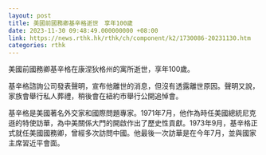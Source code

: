 ```yaml
---
layout: post
title: 美國前國務卿基辛格逝世　享年100歲
date: 2023-11-30 09:48:49.000000000 +08:00
link: https://news.rthk.hk/rthk/ch/component/k2/1730086-20231130.htm
categories: rthk
---
```


美國前國務卿基辛格在康涅狄格州的寓所逝世，享年100歲。

基辛格諮詢公司發表聲明，宣布他離世的消息，但沒有透露離世原因。聲明又說，家族會舉行私人葬禮，稍後會在紐約市舉行公開追悼會。

基辛格是美國著名外交家和國際問題專家。1971年7月，他作為時任美國總統尼克遜的特使訪華，為中美關係大門的開啟作出了歷史性貢獻。1973年9月，基辛格正式就任美國國務卿，曾經多次訪問中國。他最後一次訪華是在今年7月，並與國家主席習近平會面。
